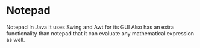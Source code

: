 # Notepad
Notepad In Java
It uses Swing and Awt for its GUI
Also has an extra functionality than notepad that it can evaluate any mathematical expression as well.

